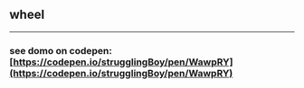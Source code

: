 ## wheel
---
### see domo on codepen: [https://codepen.io/strugglingBoy/pen/WawpRY](https://codepen.io/strugglingBoy/pen/WawpRY)